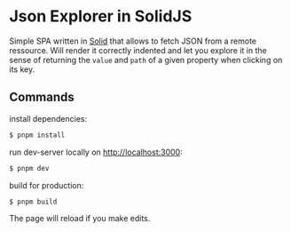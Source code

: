 # Json Explorer in SolidJS

Simple SPA written in [Solid](https://solidjs.com) that allows to fetch JSON from a remote ressource. Will render it correctly indented and let you explore it in the sense of returning the `value` and `path` of a given property when clicking on its key.

## Commands

install dependencies:

```bash
$ pnpm install
```

run dev-server locally on [http://localhost:3000](http://localhost:3000):

```bash
$ pnpm dev
```

build for production:

```bash
$ pnpm build
```

The page will reload if you make edits.<br>
